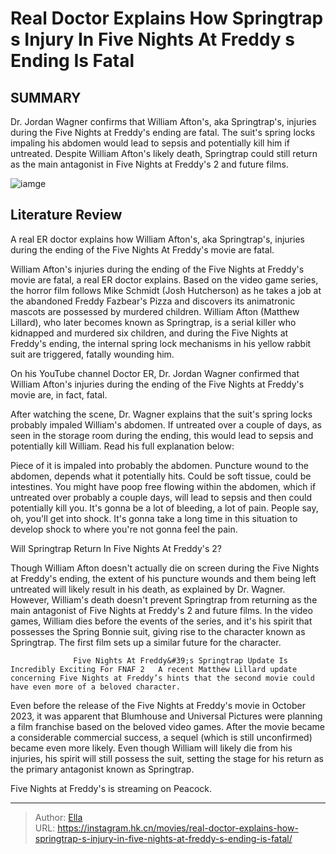 # Real Doctor Explains How Springtrap s Injury In Five Nights At Freddy s Ending Is Fatal


## SUMMARY 



  Dr. Jordan Wagner confirms that William Afton&#39;s, aka Springtrap&#39;s, injuries during the Five Nights at Freddy&#39;s ending are fatal.   The suit&#39;s spring locks impaling his abdomen would lead to sepsis and potentially kill him if untreated.   Despite William Afton&#39;s likely death, Springtrap could still return as the main antagonist in Five Nights at Freddy&#39;s 2 and future films.  

![iamge](https://static1.srcdn.com/wordpress/wp-content/uploads/2024/01/untitled-1.jpg)

## Literature Review

A real ER doctor explains how William Afton&#39;s, aka Springtrap&#39;s, injuries during the ending of the Five Nights At Freddy&#39;s movie are fatal.




William Afton&#39;s injuries during the ending of the Five Nights at Freddy&#39;s movie are fatal, a real ER doctor explains. Based on the video game series, the horror film follows Mike Schmidt (Josh Hutcherson) as he takes a job at the abandoned Freddy Fazbear&#39;s Pizza and discovers its animatronic mascots are possessed by murdered children. William Afton (Matthew Lillard), who later becomes known as Springtrap, is a serial killer who kidnapped and murdered six children, and during the Five Nights at Freddy&#39;s ending, the internal spring lock mechanisms in his yellow rabbit suit are triggered, fatally wounding him.




On his YouTube channel Doctor ER, Dr. Jordan Wagner confirmed that William Afton&#39;s injuries during the ending of the Five Nights at Freddy&#39;s movie are, in fact, fatal.


 

After watching the scene, Dr. Wagner explains that the suit&#39;s spring locks probably impaled William&#39;s abdomen. If untreated over a couple of days, as seen in the storage room during the ending, this would lead to sepsis and potentially kill William. Read his full explanation below:


Piece of it is impaled into probably the abdomen. Puncture wound to the abdomen, depends what it potentially hits. Could be soft tissue, could be intestines. You might have poop free flowing within the abdomen, which if untreated over probably a couple days, will lead to sepsis and then could potentially kill you. It&#39;s gonna be a lot of bleeding, a lot of pain. People say, oh, you&#39;ll get into shock. It&#39;s gonna take a long time in this situation to develop shock to where you&#39;re not gonna feel the pain.






 Will Springtrap Return In Five Nights At Freddy&#39;s 2? 
          

Though William Afton doesn&#39;t actually die on screen during the Five Nights at Freddy&#39;s ending, the extent of his puncture wounds and them being left untreated will likely result in his death, as explained by Dr. Wagner. However, William&#39;s death doesn&#39;t prevent Springtrap from returning as the main antagonist of Five Nights at Freddy&#39;s 2 and future films. In the video games, William dies before the events of the series, and it&#39;s his spirit that possesses the Spring Bonnie suit, giving rise to the character known as Springtrap. The first film sets up a similar future for the character.

                  Five Nights At Freddy&#39;s Springtrap Update Is Incredibly Exciting For FNAF 2   A recent Matthew Lillard update concerning Five Nights at Freddy’s hints that the second movie could have even more of a beloved character.   




Even before the release of the Five Nights at Freddy&#39;s movie in October 2023, it was apparent that Blumhouse and Universal Pictures were planning a film franchise based on the beloved video games. After the movie became a considerable commercial success, a sequel (which is still unconfirmed) became even more likely. Even though William will likely die from his injuries, his spirit will still possess the suit, setting the stage for his return as the primary antagonist known as Springtrap.



Five Nights at Freddy&#39;s is streaming on Peacock.






---

> Author: [Ella](https://instagram.hk.cn/)  
> URL: https://instagram.hk.cn/movies/real-doctor-explains-how-springtrap-s-injury-in-five-nights-at-freddy-s-ending-is-fatal/  

